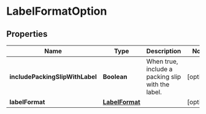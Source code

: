 
# LabelFormatOption

## Properties
Name | Type | Description | Notes
------------ | ------------- | ------------- | -------------
**includePackingSlipWithLabel** | **Boolean** | When true, include a packing slip with the label. |  [optional]
**labelFormat** | [**LabelFormat**](LabelFormat.md) |  |  [optional]



